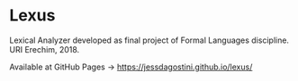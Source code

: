 # Lexus

Lexical Analyzer developed as final project of Formal Languages discipline. URI Erechim, 2018.

Available at GitHub Pages -> https://jessdagostini.github.io/lexus/